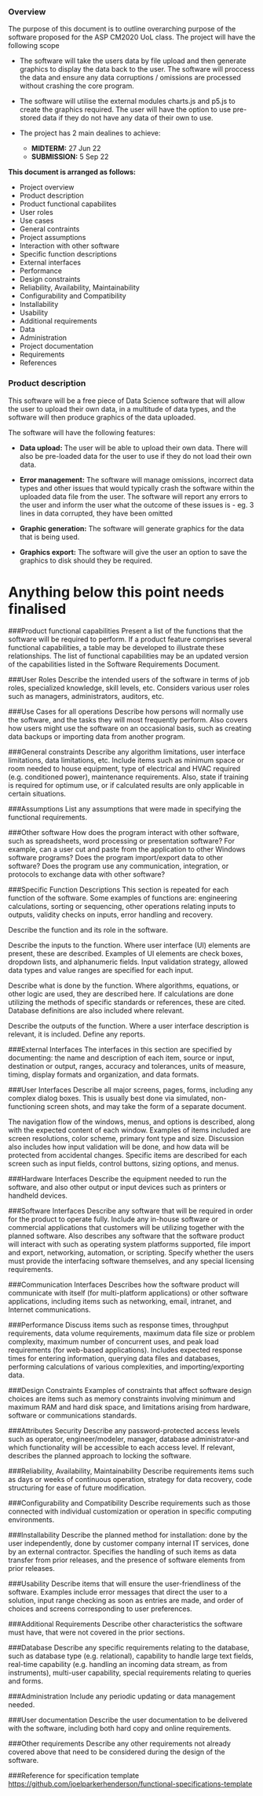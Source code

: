 ### Overview
The purpose of this document is to outline overarching purpose of the software proposed for the ASP CM2020 UoL class. The project will have the following scope

+ The software will take the users data by file upload  and then generate graphics to display the data back to the user. The software will proccess the data and ensure any data corruptions / omissions are processed without crashing the core program. 

+ The software will utilise the external modules charts.js and p5.js to create the graphics required. The user will have the option to use pre-stored data if they do not have any data of their own to use.

+ The project has 2 main dealines to achieve:
  + **MIDTERM:** 27 Jun 22
  + **SUBMISSION:** 5 Sep 22

**This document is arranged as follows:**
+ Project overview
+ Product description
+ Product functional capabilites
+ User roles 
+ Use cases
+ General contraints
+ Project assumptions
+ Interaction with other software
+ Specific function descriptions 
+ External interfaces
+ Performance 
+ Design constraints
+ Reliability, Availability, Maintainability
+ Configurability and Compatibility
+ Installability
+ Usability
+ Additional requirements
+ Data
+ Administration 
+ Project documentation 
+ Requirements
+ References 


### Product description
This software will be a free piece of Data Science software that will allow the user to upload their own data, in a multitude of data types, and the software will then produce graphics of the data uploaded.

The software will have the following features:
+ **Data upload:** The user will be able to upload their own data. There will also be pre-loaded data for the user to use if they do not load their own data. 

+ **Error management:** The software will manage omissions, incorrect data types and other issues that would typically crash the software within the uploaded data file from the user. The software will report any errors to the user and inform the user what the outcome of these issues is - eg. 3 lines in data corrupted, they have been omitted
  
+ **Graphic generation:** The software will generate graphics for the data that is being used. 
  
+ **Graphics export:** The software will give the user an option to save the graphics to disk should they be required.  





# Anything below this point needs finalised


###Product functional capabilities
Present a list of the functions that the software will be required to perform. If a product feature comprises several functional capabilities, a table may be developed to illustrate these relationships. The list of functional capabilities may be an updated version of the capabilities listed in the Software Requirements Document.

###User Roles
Describe the intended users of the software in terms of job roles, specialized knowledge, skill levels, etc. Considers various user roles such as managers, administrators, auditors, etc.

###Use Cases for all operations
Describe how persons will normally use the software, and the tasks they will most frequently perform. Also covers how users might use the software on an occasional basis, such as creating data backups or importing data from another program.

###General constraints
Describe any algorithm limitations, user interface limitations, data limitations, etc. Include items such as minimum space or room needed to house equipment, type of electrical and HVAC required (e.g. conditioned power), maintenance requirements. Also, state if training is required for optimum use, or if calculated results are only applicable in certain situations.

###Assumptions
List any assumptions that were made in specifying the functional requirements.

###Other software
How does the program interact with other software, such as spreadsheets, word processing or presentation software? For example, can a user cut and paste from the application to other Windows software programs? Does the program import/export data to other software? Does the program use any communication, integration, or protocols to exchange data with other software?


###Specific Function Descriptions
This section is repeated for each function of the software. Some examples of functions are: engineering calculations, sorting or sequencing, other operations relating inputs to outputs, validity checks on inputs, error handling and recovery.

Describe the function and its role in the software.

Describe the inputs to the function. Where user interface (UI) elements are present, these are described. Examples of UI elements are check boxes, dropdown lists, and alphanumeric fields. Input validation strategy, allowed data types and value ranges are specified for each input.

Describe what is done by the function. Where algorithms, equations, or other logic are used, they are described here. If calculations are done utilizing the methods of specific standards or references, these are cited. Database definitions are also included where relevant.

Describe the outputs of the function. Where a user interface description is relevant, it is included. Define any reports.


###External Interfaces
The interfaces in this section are specified by documenting: the name and description of each item, source or input, destination or output, ranges, accuracy and tolerances, units of measure, timing, display formats and organization, and data formats.

###User Interfaces
Describe all major screens, pages, forms, including any complex dialog boxes. This is usually best done via simulated, non-functioning screen shots, and may take the form of a separate document.

The navigation flow of the windows, menus, and options is described, along with the expected content of each window. Examples of items included are screen resolutions, color scheme, primary font type and size. Discussion also includes how input validation will be done, and how data will be protected from accidental changes. Specific items are described for each screen such as input fields, control buttons, sizing options, and menus.

###Hardware Interfaces
Describe the equipment needed to run the software, and also other output or input devices such as printers or handheld devices.

###Software Interfaces
Describe any software that will be required in order for the product to operate fully. Include any in-house software or commercial applications that customers will be utilizing together with the planned software. Also describes any software that the software product will interact with such as operating system platforms supported, file import and export, networking, automation, or scripting. Specify whether the users must provide the interfacing software themselves, and any special licensing requirements.

###Communication Interfaces
Describes how the software product will communicate with itself (for multi-platform applications) or other software applications, including items such as networking, email, intranet, and Internet communications.

###Performance
Discuss items such as response times, throughput requirements, data volume requirements, maximum data file size or problem complexity, maximum number of concurrent uses, and peak load requirements (for web-based applications). Includes expected response times for entering information, querying data files and databases, performing calculations of various complexities, and importing/exporting data.

###Design Constraints
Examples of constraints that affect software design choices are items such as memory constraints involving minimum and maximum RAM and hard disk space, and limitations arising from hardware, software or communications standards.

###Attributes
Security
Describe any password-protected access levels such as operator, engineer/modeler, manager, database administrator-and which functionality will be accessible to each access level. If relevant, describes the planned approach to locking the software.

###Reliability, Availability, Maintainability
Describe requirements items such as days or weeks of continuous operation, strategy for data recovery, code structuring for ease of future modification.

###Configurability and Compatibility
Describe requirements such as those connected with individual customization or operation in specific computing environments.

###Installability
Describe the planned method for installation: done by the user independently, done by customer company internal IT services, done by an external contractor. Specifies the handling of such items as data transfer from prior releases, and the presence of software elements from prior releases.

###Usability
Describe items that will ensure the user-friendliness of the software. Examples include error messages that direct the user to a solution, input range checking as soon as entries are made, and order of choices and screens corresponding to user preferences.

###Additional Requirements
Describe other characteristics the software must have, that were not covered in the prior sections.

###Database
Describe any specific requirements relating to the database, such as database type (e.g. relational), capability to handle large text fields, real-time capability (e.g. handling an incoming data stream, as from instruments), multi-user capability, special requirements relating to queries and forms.

###Administration
Include any periodic updating or data management needed.

###User documentation
Describe the user documentation to be delivered with the software, including both hard copy and online requirements.

###Other requirements
Describe any other requirements not already covered above that need to be considered during the design of the software.




###Reference for specification template
https://github.com/joelparkerhenderson/functional-specifications-template
